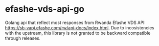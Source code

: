 # efashe-vds-api-go

Golang api that reflect most responses from Rwanda Efashe VDS API https://sb-vapi.efashe.com/rw/api-docs/index.html.
Due to incosistencies with the upstream, this library is not granted to be backward compatible through releases.
